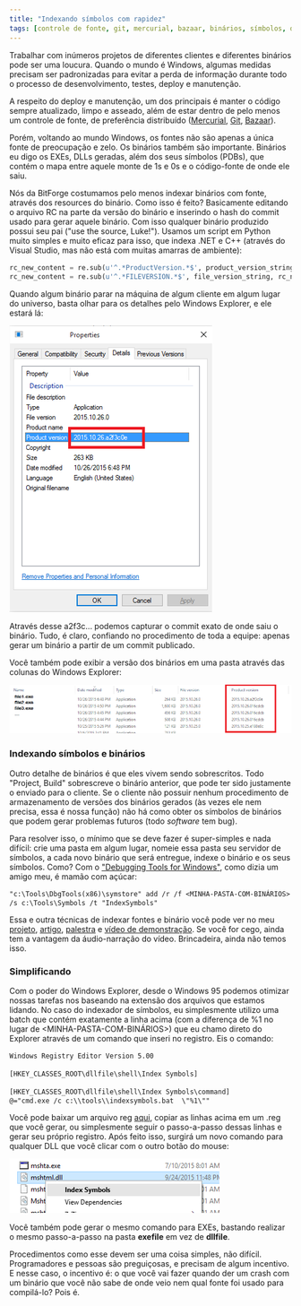 ```yaml
---
title: "Indexando símbolos com rapidez"
tags: [controle de fonte, git, mercurial, bazaar, binários, símbolos, debugging tools, windbg, symstore, visual studio, procedimento, boas práticas, bitforge]
---
```

Trabalhar com inúmeros projetos de diferentes clientes e diferentes binários pode ser uma loucura. Quando o mundo é Windows, algumas medidas precisam ser padronizadas para evitar a perda de informação durante todo o processo de desenvolvimento, testes, deploy e manutenção.

A respeito do deploy e manutenção, um dos principais é manter o código sempre atualizado, limpo e asseado, além de estar dentro de pelo menos um controle de fonte, de preferência distribuído ([Mercurial](http://caloni.com.br/guia-basico-de-controle-de-codigo-mercurial), [Git](http://caloni.com.br/depurando-ate-o-fim-do-mundo-e-de-volta-de-novo-source-server-com-github), [Bazaar](http://caloni.com.br/guia-basico-de-repositorios-no-bazaar)).

Porém, voltando ao mundo Windows, os fontes não são apenas a única fonte de preocupação e zelo. Os binários também são importante. Binários eu digo os EXEs, DLLs geradas, além dos seus símbolos (PDBs), que contém o mapa entre aquele monte de 1s e 0s e o código-fonte de onde ele saiu.

Nós da BitForge costumamos pelo menos indexar binários com fonte, através dos resources do binário. Como isso é feito? Basicamente editando o arquivo RC na parte da versão do binário e inserindo o hash do commit usado para gerar aquele binário. Com isso qualquer binário produzido possui seu pai ("use the source, Luke!"). Usamos um script em Python muito simples e muito eficaz para isso, que indexa .NET e C++ (através do Visual Studio, mas não está com muitas amarras de ambiente):

```python
rc_new_content = re.sub(u'^.*ProductVersion.*$', product_version_string, rc_original_content, flags=re.MULTILINE)
rc_new_content = re.sub(u'^.*FILEVERSION.*$', file_version_string, rc_new_content, flags=re.MULTILINE)
```

Quando algum binário parar na máquina de algum cliente em algum lugar do universo, basta olhar para os detalhes pelo Windows Explorer, e ele estará lá:

![](/images/fileversion-explorer.png)

Através desse a2f3c... podemos capturar o commit exato de onde saiu o binário. Tudo, é claro, confiando no procedimento de toda a equipe: apenas gerar um binário a partir de um commit publicado.

Você também pode exibir a versão dos binários em uma pasta através das colunas do Windows Explorer:

![](/images/fileversion-explorer-column.png)

### Indexando símbolos e binários

Outro detalhe de binários é que eles vivem sendo sobrescritos. Todo "Project, Build" sobrescreve o binário anterior, que pode ter sido justamente o enviado para o cliente. Se o cliente não possuir nenhum procedimento de armazenamento de versões dos binários gerados (às vezes ele nem precisa, essa é nossa função) não há como obter os símbolos de binários que podem gerar problemas futuros (todo _software_ tem bug).

Para resolver isso, o mínimo que se deve fazer é super-simples e nada difícil: crie uma pasta em algum lugar, nomeie essa pasta seu servidor de símbolos, a cada novo binário que será entregue, indexe o binário e os seus símbolos. Como? Com o ["Debugging Tools for Windows"](https://msdn.microsoft.com/en-us/library/windows/hardware/ff551063(v=vs.85).aspx), como dizia um amigo meu, é mamão com açúcar:

```
"c:\Tools\DbgTools(x86)\symstore" add /r /f <MINHA-PASTA-COM-BINÁRIOS> /s c:\Tools\Symbols /t "IndexSymbols"
```

Essa e outra técnicas de indexar fontes e binário você pode ver no meu [projeto](https://github.com/Caloni/GitIndex), [artigo](http://caloni.com.br/depurando-ate-o-fim-do-mundo-e-de-volta-de-novo-source-server-com-github), [palestra](http://caloni.com.br/ccppbr-rio-12/) e [vídeo de demonstração](https://www.youtube.com/watch?v=mZewxqlFShA). Se você for cego, ainda tem a vantagem da áudio-narração do vídeo. Brincadeira, ainda não temos isso.

### Simplificando

Com o poder do Windows Explorer, desde o Windows 95 podemos otimizar nossas tarefas nos baseando na extensão dos arquivos que estamos lidando. No caso do indexador de símbolos, eu simplesmente utilizo uma batch que contém exatamente a linha acima (com a diferença de %1 no lugar de <MINHA-PASTA-COM-BINÁRIOS>) que eu chamo direto do Explorer através de um comando que inseri no registro. Eis o comando:

```
Windows Registry Editor Version 5.00

[HKEY_CLASSES_ROOT\dllfile\shell\Index Symbols]

[HKEY_CLASSES_ROOT\dllfile\shell\Index Symbols\command]
@="cmd.exe /c c:\\tools\\indexsymbols.bat  \"%1\""
```

Você pode baixar um arquivo reg [aqui](/public/uploads/index-symbols.reg), copiar as linhas acima em um .reg que você gerar, ou simplesmente seguir o passo-a-passo dessas linhas e gerar seu próprio registro. Após feito isso, surgirá um novo comando para qualquer DLL que você clicar com o outro botão do mouse:

![](/images/index-symbols-context-menu.png)

Você também pode gerar o mesmo comando para EXEs, bastando realizar o mesmo passo-a-passo na pasta **exefile** em vez de **dllfile**.

Procedimentos como esse devem ser uma coisa simples, não difícil. Programadores e pessoas são preguiçosas, e precisam de algum incentivo. E nesse caso, o incentivo é: o que você vai fazer quando der um crash com um binário que você não sabe de onde veio nem qual fonte foi usado para compilá-lo? Pois é.
